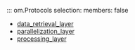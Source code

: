 ::: om.Protocols
    selection:
      members: false 

  * [data_retrieval_layer](data_retrieval_layer.md)
  * [parallelization_layer](parallelization_layer.md)
  * [processing_layer](processing_layer.md)
